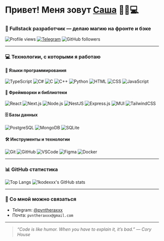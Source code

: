 # Привет! Меня зовут [Саша](https://github.com/1kodexxx/1kodexxx/) 🧬🧠💻 

### 🚀 Fullstack разработчик — делаю магию на фронте и бэке

![Profile views](https://komarev.com/ghpvc/?username=1kodexxx&style=flat&color=blue)
[![Telegram](https://img.shields.io/badge/Telegram-@pvntheraxxx-blue?logo=telegram)](https://t.me/@pvntheraxxx)
![GitHub followers](https://img.shields.io/github/followers/1kodexxx?label=Followers&style=flat)

---

### 💻 Технологии, с которыми я работаю

#### 🧠 Языки программирования
![TypeScript](https://img.shields.io/badge/-TypeScript-3178C6?logo=typescript&logoColor=white)
![C#](https://img.shields.io/badge/-CSharp-239120?logo=c-sharp&logoColor=white)
![C](https://img.shields.io/badge/-C-A8B9CC?logo=c&logoColor=white)
![C++](https://img.shields.io/badge/-C++-00599C?logo=c%2B%2B&logoColor=white)
![Python](https://img.shields.io/badge/-Python-3776AB?logo=python&logoColor=white)
![HTML](https://img.shields.io/badge/-HTML5-E34F26?logo=html5&logoColor=white)
![CSS](https://img.shields.io/badge/-CSS3-1572B6?logo=css3&logoColor=white)
![JavaScript](https://img.shields.io/badge/-JavaScript-F7DF1E?logo=javascript&logoColor=black)

#### 🧰 Фреймворки и библиотеки
![React](https://img.shields.io/badge/-React-20232A?logo=react)
![Next.js](https://img.shields.io/badge/-Next.js-black?logo=next.js)
![Node.js](https://img.shields.io/badge/-Node.js-339933?logo=node.js&logoColor=white)
![NestJS](https://img.shields.io/badge/-NestJS-E0234E?logo=nestjs&logoColor=white)
![Express.js](https://img.shields.io/badge/-Express.js-000000?logo=express&logoColor=white)
![MUI](https://img.shields.io/badge/-MUI-007FFF?logo=mui&logoColor=white)
![TailwindCSS](https://img.shields.io/badge/-TailwindCSS-06B6D4?logo=tailwindcss&logoColor=white)

#### 🗄️ Базы данных
![PostgreSQL](https://img.shields.io/badge/-PostgreSQL-336791?logo=postgresql&logoColor=white)
![MongoDB](https://img.shields.io/badge/-MongoDB-47A248?logo=mongodb&logoColor=white)
![SQLite](https://img.shields.io/badge/-SQLite-003B57?logo=sqlite&logoColor=white)

#### 🛠️ Инструменты и технологии
![Git](https://img.shields.io/badge/-Git-F05032?logo=git&logoColor=white)
![GitHub](https://img.shields.io/badge/-GitHub-181717?logo=github)
![VSCode](https://img.shields.io/badge/-VSCode-007ACC?logo=visual-studio-code&logoColor=white)
![Figma](https://img.shields.io/badge/-Figma-F24E1E?logo=figma&logoColor=white)
![Docker](https://img.shields.io/badge/-Docker-2496ED?logo=docker&logoColor=white)

---

### 📊 GitHub статистика

![Top Langs](https://github-readme-stats.vercel.app/api/top-langs/?username=1kodexxx&layout=compact&theme=radical)
![1kodexxx's GitHub stats](https://github-readme-stats.vercel.app/api?username=1kodexxx&show_icons=true&theme=radical)

---

### 🤝 Со мной можно связаться

- Telegram: [@pvntheraxxx](https://t.me/pvntheraxxx)
- Почта: `pvntheraxxx@gmail.com`

---

> _“Code is like humor. When you have to explain it, it’s bad.” — Cory House_
